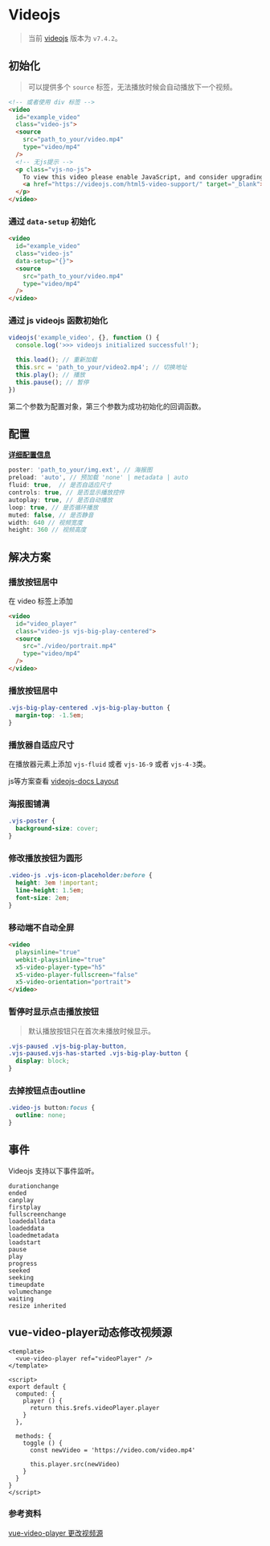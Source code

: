 # Videojs

> 当前 [videojs](https://github.com/videojs/video.js) 版本为 `v7.4.2`。

## 初始化

> 可以提供多个 `source` 标签，无法播放时候会自动播放下一个视频。

``` html
<!-- 或者使用 div 标签 -->
<video 
  id="example_video" 
  class="video-js">
  <source 
    src="path_to_your/video.mp4" 
    type="video/mp4" 
  />
  <!-- 无js提示 -->
  <p class="vjs-no-js">
    To view this video please enable JavaScript, and consider upgrading to a web browser that
    <a href="https://videojs.com/html5-video-support/" target="_blank">supports HTML5 video</a>
  </p>
</video>
```

### 通过 `data-setup` 初始化

``` html
<video 
  id="example_video" 
  class="video-js" 
  data-setup="{}">
  <source 
    src="path_to_your/video.mp4" 
    type="video/mp4" 
  />
</video>
```

### 通过 js **videojs** 函数初始化

``` js
videojs('example_video', {}, function () {
  console.log('>>> videojs initialized successful!');

  this.load(); // 重新加载
  this.src = 'path_to_your/video2.mp4'; // 切换地址
  this.play(); // 播放
  this.pause(); // 暂停
})
```

第二个参数为配置对象，第三个参数为成功初始化的回调函数。

## 配置

[**详细配置信息**](https://docs.videojs.com/tutorial-options.html)

``` js
poster: 'path_to_your/img.ext', // 海报图
preload: 'auto', // 预加载 'none' | metadata | auto
fluid: true,  // 是否自适应尺寸
controls: true, // 是否显示播放控件
autoplay: true, // 是否自动播放
loop: true, // 是否循环播放
muted: false, // 是否静音
width: 640 // 视频宽度
height: 360 // 视频高度
```

## 解决方案

### 播放按钮居中

在 video 标签上添加

``` html
<video 
  id="video_player" 
  class="video-js vjs-big-play-centered">
  <source 
    src="./video/portrait.mp4" 
    type="video/mp4" 
  />
</video>
```

### 播放按钮居中

``` css
.vjs-big-play-centered .vjs-big-play-button {
  margin-top: -1.5em;
}
```

### 播放器自适应尺寸

在播放器元素上添加 `vjs-fluid` 或者 `vjs-16-9` 或者 `vjs-4-3`类。

js等方案查看 [videojs-docs Layout](https://docs.videojs.com/tutorial-layout.html)

### 海报图铺满

``` css
.vjs-poster {
  background-size: cover;
}
```

### 修改播放按钮为圆形

``` css
.video-js .vjs-icon-placeholder:before {
  height: 3em !important;
  line-height: 1.5em;
  font-size: 2em;
}
```

### 移动端不自动全屏

``` html
<video 
  playsinline="true" 
  webkit-playsinline="true" 
  x5-video-player-type="h5" 
  x5-video-player-fullscreen="false" 
  x5-video-orientation="portrait">
</video>
```

### 暂停时显示点击播放按钮

> 默认播放按钮只在首次未播放时候显示。

``` css
.vjs-paused .vjs-big-play-button, 
.vjs-paused.vjs-has-started .vjs-big-play-button { 
  display: block; 
}
```

### 去掉按钮点击outline

``` css
.video-js button:focus {
  outline: none;
}
```

## 事件

Videojs 支持以下事件监听。

```
durationchange
ended
canplay
firstplay
fullscreenchange
loadedalldata
loadeddata
loadedmetadata
loadstart
pause
play
progress
seeked
seeking
timeupdate
volumechange
waiting
resize inherited
```

## vue-video-player动态修改视频源

``` vue
<template>
  <vue-video-player ref="videoPlayer" />
</template>

<script>
export default {
  computed: {
    player () {
      return this.$refs.videoPlayer.player
    }
  },

  methods: {
    toggle () {
      const newVideo = 'https://video.com/video.mp4'

      this.player.src(newVideo)
    }
  }
}
</script>
```

### 参考资料

[vue-video-player 更改视频源](https://segmentfault.com/a/1190000014738331)
